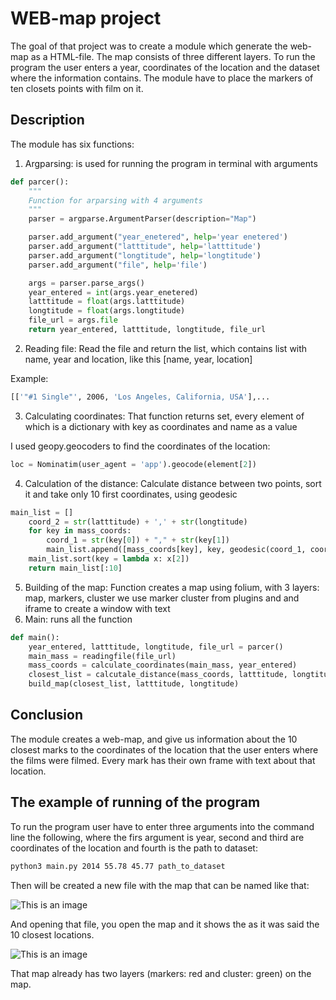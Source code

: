 # WEB-map project

The goal of that project was to create a module which generate the web-map as a HTML-file. The map consists of three different layers. To run the program the user enters a year, coordinates of the location and the dataset where the information contains. The module have to place the markers of ten closets points with film on it. 

## Description

The module has six functions:

1) Argparsing: is used for running the program in terminal with arguments
```python
def parcer():
    """
    Function for arparsing with 4 arguments
    """
    parser = argparse.ArgumentParser(description="Map")

    parser.add_argument("year_enetered", help='year enetered')
    parser.add_argument("latttitude", help='latttitude')
    parser.add_argument("longtitude", help='longtitude')
    parser.add_argument("file", help='file')

    args = parser.parse_args()
    year_entered = int(args.year_enetered)
    latttitude = float(args.latttitude)
    longtitude = float(args.longtitude)
    file_url = args.file
    return year_entered, latttitude, longtitude, file_url
```
2) Reading file: Read the file and return the list, which contains list with name, year and location, like this [name, year, location]

Example:
```bash
[['"#1 Single"', 2006, 'Los Angeles, California, USA'],...
```
3) Calculating coordinates: That function returns set, every element of which is a dictionary with key as coordinates and name as a value

I used geopy.geocoders to find the coordinates of the location:
```python
loc = Nominatim(user_agent = 'app').geocode(element[2])
```
4) Calculation of the distance: Calculate distance between two points, sort it and take only 10 first coordinates, using geodesic
```python
main_list = []
    coord_2 = str(latttitude) + ',' + str(longtitude)
    for key in mass_coords:
        coord_1 = str(key[0]) + "," + str(key[1])
        main_list.append([mass_coords[key], key, geodesic(coord_1, coord_2).kilometers])
    main_list.sort(key = lambda x: x[2])
    return main_list[:10]
```
5) Building of the map:  Function creates a map using folium, with 3 layers: map, markers, cluster we use marker cluster from plugins and and iframe to create a window with text
6) Main: runs all the function
```python
def main():
    year_entered, latttitude, longtitude, file_url = parcer()
    main_mass = readingfile(file_url)
    mass_coords = calculate_coordinates(main_mass, year_entered)
    closest_list = calcutale_distance(mass_coords, latttitude, longtitude)
    build_map(closest_list, latttitude, longtitude)
```

## Conclusion

The module creates a web-map, and give us information about the 10 closest marks to the coordinates of the location that the user enters where the films were filmed. Every mark has their own frame with text about that location.

## The example of running of the program

To run the program user have to enter three arguments into the command line the following, where the firs argument is year, second and third are coordinates of the location and fourth is the path to dataset:

```bash
python3 main.py 2014 55.78 45.77 path_to_dataset
```

Then will be created a new file with the map that can be named like that:

![This is an image](https://user-images.githubusercontent.com/93607175/153660276-30343982-61db-49b2-854d-ae59a1576f46.png)

And opening that file, you open the map and it shows the as it was said the 10 closest locations.

![This is an image](https://user-images.githubusercontent.com/93607175/153669070-0a9d0278-8437-43ba-87a2-29ef3c3dc665.png)

That map already has two layers (markers: red and cluster: green) on the map.
